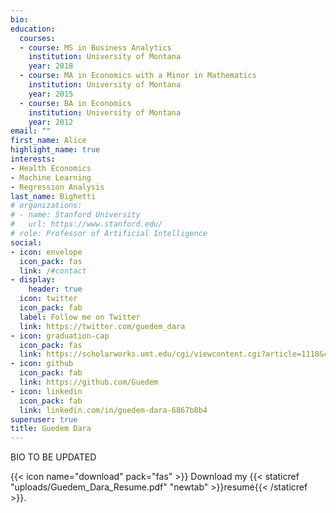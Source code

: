 ```yaml
---
bio: 
education:
  courses:
  - course: MS in Business Analytics
    institution: University of Montana
    year: 2018
  - course: MA in Economics with a Minor in Mathematics
    institution: University of Montana
    year: 2015
  - course: BA in Economics
    institution: University of Montana
    year: 2012
email: ""
first_name: Alice
highlight_name: true
interests:
- Health Economics 
- Machine Learning 
- Regression Analysis
last_name: Bighetti
# organizations:
# - name: Stanford University
#   url: https://www.stanford.edu/
# role: Professor of Artificial Intelligence
social:
- icon: envelope
  icon_pack: fas
  link: /#contact
- display:
    header: true
  icon: twitter
  icon_pack: fab
  label: Follow me on Twitter
  link: https://twitter.com/guedem_dara
- icon: graduation-cap
  icon_pack: fas
  link: https://scholarworks.umt.edu/cgi/viewcontent.cgi?article=1118&context=um_commencement_programs
- icon: github
  icon_pack: fab
  link: https://github.com/Guedem
- icon: linkedin
  icon_pack: fab
  link: linkedin.com/in/guedem-dara-6867b8b4
superuser: true
title: Guedem Dara
---
```


BIO TO BE UPDATED

{{< icon name="download" pack="fas" >}} Download my {{< staticref "uploads/Guedem_Dara_Resume.pdf" "newtab" >}}resumé{{< /staticref >}}.
